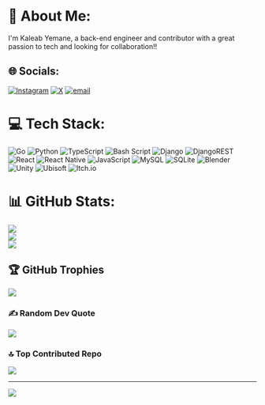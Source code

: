 # 💫 About Me:
I'm Kaleab Yemane, a back-end engineer and contributor with a great passion to tech and looking for collaboration!!


## 🌐 Socials:
[![Instagram](https://img.shields.io/badge/Instagram-%23E4405F.svg?logo=Instagram&logoColor=white)](https://instagram.com/iam.kaleab) [![X](https://img.shields.io/badge/X-black.svg?logo=X&logoColor=white)](https://x.com/kaleaby11) [![email](https://img.shields.io/badge/Email-D14836?logo=gmail&logoColor=white)](mailto:kaleaby49@gmail.com) 

# 💻 Tech Stack:
![Go](https://img.shields.io/badge/go-%2300ADD8.svg?style=plastic&logo=go&logoColor=white) ![Python](https://img.shields.io/badge/python-3670A0?style=plastic&logo=python&logoColor=ffdd54) ![TypeScript](https://img.shields.io/badge/typescript-%23007ACC.svg?style=plastic&logo=typescript&logoColor=white) ![Bash Script](https://img.shields.io/badge/bash_script-%23121011.svg?style=plastic&logo=gnu-bash&logoColor=white) ![Django](https://img.shields.io/badge/django-%23092E20.svg?style=plastic&logo=django&logoColor=white) ![DjangoREST](https://img.shields.io/badge/DJANGO-REST-ff1709?style=plastic&logo=django&logoColor=white&color=ff1709&labelColor=gray) ![React](https://img.shields.io/badge/react-%2320232a.svg?style=plastic&logo=react&logoColor=%2361DAFB) ![React Native](https://img.shields.io/badge/react_native-%2320232a.svg?style=plastic&logo=react&logoColor=%2361DAFB) ![JavaScript](https://img.shields.io/badge/javascript-%23323330.svg?style=plastic&logo=javascript&logoColor=%23F7DF1E) ![MySQL](https://img.shields.io/badge/mysql-4479A1.svg?style=plastic&logo=mysql&logoColor=white) ![SQLite](https://img.shields.io/badge/sqlite-%2307405e.svg?style=plastic&logo=sqlite&logoColor=white) ![Blender](https://img.shields.io/badge/blender-%23F5792A.svg?style=plastic&logo=blender&logoColor=white) ![Unity](https://img.shields.io/badge/unity-%23000000.svg?style=plastic&logo=unity&logoColor=white) ![Ubisoft](https://img.shields.io/badge/Ubisoft-%23F5F5F5.svg?style=plastic&logo=Ubisoft&logoColor=black) ![Itch.io](https://img.shields.io/badge/Itch-%23FF0B34.svg?style=plastic&logo=Itch.io&logoColor=white)
# 📊 GitHub Stats:
![](https://github-readme-stats.vercel.app/api?username=kaleab49&theme=tokyonight&hide_border=true&include_all_commits=true&count_private=true)<br/>
![](https://nirzak-streak-stats.vercel.app/?user=kaleab49&theme=tokyonight&hide_border=true)<br/>
![](https://github-readme-stats.vercel.app/api/top-langs/?username=kaleab49&theme=tokyonight&hide_border=true&include_all_commits=true&count_private=true&layout=compact)

## 🏆 GitHub Trophies
![](https://github-profile-trophy.vercel.app/?username=kaleab49&theme=radical&no-frame=true&no-bg=false&margin-w=4)

### ✍️ Random Dev Quote
![](https://quotes-github-readme.vercel.app/api?type=horizontal&theme=tokyonight)

### 🔝 Top Contributed Repo
![](https://github-contributor-stats.vercel.app/api?username=kaleab49&limit=5&theme=dark&combine_all_yearly_contributions=true)

---
[![](https://visitcount.itsvg.in/api?id=kaleab49&icon=0&color=7)](https://visitcount.itsvg.in)

<!-- Proudly created with GPRM ( https://gprm.itsvg.in ) -->
